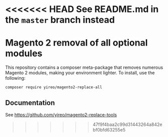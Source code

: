 <<<<<<< HEAD
See README.md in the `master` branch instead
=======
# Magento 2 removal of all optional modules
This repository contains a composer meta-package that removes numerous Magento 2 modules, making your environment lighter. To install, use the following:

    composer require yireo/magento2-replace-all

## Documentation
See https://github.com/yireo/magento2-replace-tools
>>>>>>> 47f9f4baa2c99d31443264a842ebf0bfd63255e5
